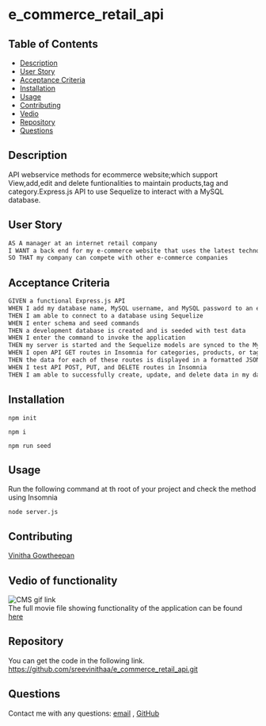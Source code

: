 # e_commerce_retail_api
## Table of Contents

- [Description](#description)
- [User Story](#user-story)
- [Acceptance Criteria](#acceptance-criteria)
- [Installation](#installation)
- [Usage](#usage)
- [Contributing](#contributing)
- [Vedio](#vedio-of-functionality)
- [Repository](#repository)
- [Questions](#questions)

## Description

API webservice methods for ecommerce website;which support View,add,edit and delete funtionalities to maintain products,tag and category.Express.js API to use Sequelize to interact with a MySQL database.

## User Story


```md
AS A manager at an internet retail company
I WANT a back end for my e-commerce website that uses the latest technologies
SO THAT my company can compete with other e-commerce companies
```

## Acceptance Criteria
```md
GIVEN a functional Express.js API
WHEN I add my database name, MySQL username, and MySQL password to an environment variable file
THEN I am able to connect to a database using Sequelize
WHEN I enter schema and seed commands
THEN a development database is created and is seeded with test data
WHEN I enter the command to invoke the application
THEN my server is started and the Sequelize models are synced to the MySQL database
WHEN I open API GET routes in Insomnia for categories, products, or tags
THEN the data for each of these routes is displayed in a formatted JSON
WHEN I test API POST, PUT, and DELETE routes in Insomnia
THEN I am able to successfully create, update, and delete data in my database
```
## Installation

`npm init`

`npm i`

`npm run seed`


## Usage

Run the following command at th root of your project and check the method using Insomnia

`node server.js`

## Contributing

[Vinitha Gowtheepan](https://github.com/sreevinithaa)

## Vedio of functionality

![CMS gif link](./assets/img/Employee_CMS_Demo.gif)<br>
The full movie file showing functionality of the application can be found [here](https://sreevinithaa.github.io/CMS/assets/vedio/Employee_CMS_Demo.mp4)



## Repository

You can get the code in the following link. https://github.com/sreevinithaa/e_commerce_retail_api.git


## Questions

Contact me with any questions: [email](mailto:sreevinithaa@gmail.com) , [GitHub](https://github.com/sreevinithaa)<br />



